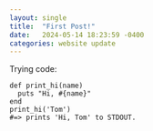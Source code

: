 ```yaml
---
layout: single
title:  "First Post!"
date:   2024-05-14 18:23:59 -0400
categories: website update
---
```


Trying code:
```
def print_hi(name)
  puts "Hi, #{name}"
end
print_hi('Tom')
#=> prints 'Hi, Tom' to STDOUT.
```
